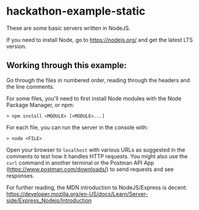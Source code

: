 # hackathon-example-static

These are some basic servers written in NodeJS.


If you need to install Node, go to https://nodejs.org/ and get the latest LTS version.
## Working through this example:


Go through the files in numbered order, reading through the headers and the line comments. 

For some files, you'll need to first install Node modules with the Node Package Manager, or npm:

`> npm install <MODULE> [<MODULE>...]`

For each file, you can run the server in the console with:

`> node <FILE>`

Open your browser to `localhost` with various URLs as suggested in the comments to test how it handles HTTP requests. You might also use the `curl` command in another terminal or the Postman API App (https://www.postman.com/downloads/) to send requests and see responses.

For further reading, the MDN introduction to NodeJS/Express is decent: https://developer.mozilla.org/en-US/docs/Learn/Server-side/Express_Nodejs/Introduction



